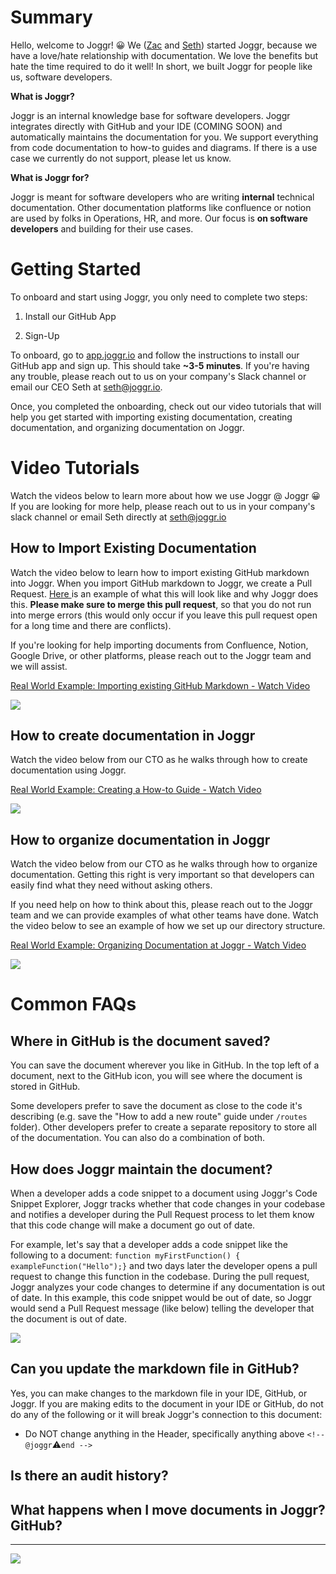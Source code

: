 <!--@@joggrdoc@@-->
<!-- @joggr:version(v2):end -->
<!-- @joggr:warning:start -->
<!-- 
  _   _   _    __        __     _      ____    _   _   ___   _   _    ____     _   _   _ 
 | | | | | |   \ \      / /    / \    |  _ \  | \ | | |_ _| | \ | |  / ___|   | | | | | |
 | | | | | |    \ \ /\ / /    / _ \   | |_) | |  \| |  | |  |  \| | | |  _    | | | | | |
 |_| |_| |_|     \ V  V /    / ___ \  |  _ <  | |\  |  | |  | |\  | | |_| |   |_| |_| |_|
 (_) (_) (_)      \_/\_/    /_/   \_\ |_| \_\ |_| \_| |___| |_| \_|  \____|   (_) (_) (_)
                                                              
This document is managed by Joggr. Editing this document could break Joggr's core features, i.e. our 
ability to auto-maintain this document. Please use the Joggr editor to edit this document 
(link at bottom of the page).
-->
<!-- @joggr:warning:end -->
# Summary

Hello, welcome to Joggr! 😀 We ([Zac](https://www.linkedin.com/in/zacrosenbauer/) and [Seth](https://www.linkedin.com/in/sethrosenbauer/)) started Joggr, because we have a love/hate relationship with documentation. We love the benefits but hate the time required to do it well! In short, we built Joggr for people like us, software developers.

**What is Joggr?**

Joggr is an internal knowledge base for software developers. Joggr integrates directly with GitHub and your IDE (COMING SOON) and automatically maintains the documentation for you. We support everything from code documentation to how-to guides and diagrams. If there is a use case we currently do not support, please let us know.

**What is Joggr for?**

Joggr is meant for software developers who are writing **internal** technical documentation. Other documentation platforms like confluence or notion are used by folks in Operations, HR, and more. Our focus is **on software developers** and building for their use cases.

# Getting Started

To onboard and start using Joggr, you only need to complete two steps:

1. Install our GitHub App

2. Sign-Up

To onboard, go to [app.joggr.io](app.joggr.io) and follow the instructions to install our GitHub app and sign up. This should take **\~3-5 minutes**. If you're having any trouble, please reach out to us on your company's Slack channel or email our CEO Seth at <seth@joggr.io>.

Once, you completed the onboarding, check out our video tutorials that will help you get started with importing existing documentation, creating documentation, and organizing documentation on Joggr.

# Video Tutorials

Watch the videos below to learn more about how we use Joggr @ Joggr 😀 If you are looking for more help, please reach out to us in your company's slack channel or email Seth directly at <seth@joggr.io>

## How to Import Existing Documentation

Watch the video below to learn how to import existing GitHub markdown into Joggr. When you import GitHub markdown to Joggr, we create a Pull Request. [Here ](https://github.com/joggrdocs/support/pull/1)is an example of what this will look like and why Joggr does this. **Please make sure to merge this pull request**, so that you do not run into merge errors (this would only occur if you leave this pull request open for a long time and there are conflicts).

If you're looking for help importing documents from Confluence, Notion, Google Drive, or other platforms, please reach out to the Joggr team and we will assist.

[Real World Example: Importing existing GitHub Markdown - Watch Video](https://www.loom.com/share/d03d211fc2e941d392d3899931e60ddc)

![](https://cdn.loom.com/sessions/thumbnails/d03d211fc2e941d392d3899931e60ddc-1708038436059-with-play.gif)

## How to create documentation in Joggr

Watch the video below from our CTO as he walks through how to create documentation using Joggr.

[Real World Example: Creating a How-to Guide - Watch Video](https://www.loom.com/share/0f2809f337c1428c9ba623dc79a1e7bb)

![](https://cdn.loom.com/sessions/thumbnails/0f2809f337c1428c9ba623dc79a1e7bb-1708037476848-with-play.gif)

## How to organize documentation in Joggr

Watch the video below from our CTO as he walks through how to organize documentation. Getting this right is very important so that developers can easily find what they need without asking others.

If you need help on how to think about this, please reach out to the Joggr team and we can provide examples of what other teams have done. Watch the video below to see an example of how we set up our directory structure.

[Real World Example: Organizing Documentation at Joggr - Watch Video](https://www.loom.com/share/bc69947b2446491bb11d17efaf7b4a21)

![](https://cdn.loom.com/sessions/thumbnails/bc69947b2446491bb11d17efaf7b4a21-1707529930497-with-play.gif)

# Common FAQs

## Where in GitHub is the document saved?

You can save the document wherever you like in GitHub. In the top left of a document, next to the GitHub icon, you will see where the document is stored in GitHub.

Some developers prefer to save the document as close to the code it's describing (e.g. save the "How to add a new route" guide under `/routes` folder). Other developers prefer to create a separate repository to store all of the documentation. You can also do a combination of both.

## How does Joggr maintain the document?

When a developer adds a code snippet to a document using Joggr's Code Snippet Explorer, Joggr tracks whether that code changes in your codebase and notifies a developer during the Pull Request process to let them know that this code change will make a document go out of date.

For example, let's say that a developer adds a code snippet like the following to a document: `function myFirstFunction() {  exampleFunction("Hello");}` and two days later the developer opens a pull request to change this function in the codebase. During the pull request, Joggr analyzes your code changes to determine if any documentation is out of date. In this example, this code snippet would be out of date, so Joggr would send a Pull Request message (like below) telling the developer that the document is out of date.

![](https://cdn.joggr.io/assets/content/images/8e3bbbbe-968a-4137-86f5-5e6745de464a.png?authToken=a999a1e2cb231093ad3627ec21774332fc14f1aeb8fccc49bf76e94d44eae951)

## Can you update the markdown file in GitHub?

Yes, you can make changes to the markdown file in your IDE, GitHub, or Joggr. If you are making edits to the document in your IDE or GitHub, do not do any of the following or it will break Joggr's connection to this document:

* Do NOT change anything in the Header, specifically anything above `<!-- @joggr`⚠`end -->`

## Is there an audit history?

## What happens when I move documents in Joggr? GitHub?

<!-- @joggr:editLink(d7a40021-0c3b-4be0-ac2d-f86affb84027):start -->
---
<a href="https://app.joggr.io/app/documents/d7a40021-0c3b-4be0-ac2d-f86affb84027" alt="Edit doc on Joggr">
  <img src="https://cdn.joggr.io/assets/static/badges/joggr-document-edit.svg?did=d7a40021-0c3b-4be0-ac2d-f86affb84027" />
</a>
<!-- @joggr:editLink(d7a40021-0c3b-4be0-ac2d-f86affb84027):end -->